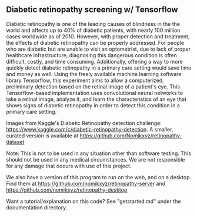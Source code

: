 
## Diabetic retinopathy screening w/ Tensorflow

Diabetic retinopathy is one of the leading causes of blindness in the the world and affects up to 40% of diabetic patients, with nearly 100 million cases worldwide as of 2010. However, with proper detection and treatment, the effects of diabetic retinopathy can be properly addressed. For people who are diabetic but are unable to visit an optometrist, due to lack of proper healthcare infrastructure, diagnosing this dangerous condition is often difficult, costly, and time consuming. Additionally, offering a way to more quickly detect diabetic retinopathy in a primary care setting would save time and money as well. Using the freely available machine learning software library Tensorflow, this experiment aims to allow a computerized, preliminary detection based on the retinal image of a patient's eye. This Tensorflow-based implementation uses convolutional neural networks to take a retinal image, analyze it, and learn the characteristics of an eye that shows signs of diabetic retinopathy in order to detect this condition in a primary care setting.

Images from Kaggle's Diabetic Retinopathy detection challenge: https://www.kaggle.com/c/diabetic-retinopathy-detection. A smaller, curated version is available at https://github.com/Nomikxyz/retinopathy-dataset

Note: This is not to be used in any situation other than software testing. This should not be used in any medical circumstances. We are not responsible for any damage that occurs with use of this project.

We also have a version of this program to run on the web, and on a desktop. Find them at https://github.com/nomikxyz/retinopathy-server and https://github.com/nomikxyz/retinopathy-desktop

Want a tutorial/explanation on this code? See "getstarted.md" under the documentation directory.


